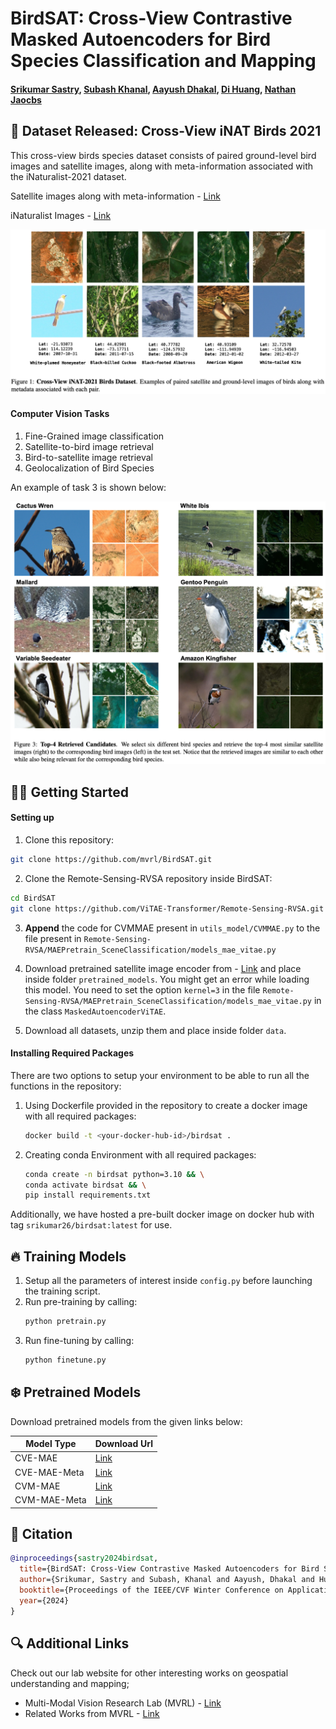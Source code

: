 # BirdSAT: Cross-View Contrastive Masked Autoencoders for Bird Species Classification and Mapping

#### [Srikumar Sastry](https://sites.wustl.edu/srikumarsastry/), [Subash Khanal](https://subash-khanal.github.io/), [Aayush Dhakal](https://scholar.google.com/citations?hl=en&user=KawjT_8AAAAJ), [Di Huang](https://scholar.google.com/citations?hl=en&user=Uj-PQXkAAAAJ), [Nathan Jaocbs](https://jacobsn.github.io/)

## 🦢 Dataset Released: Cross-View iNAT Birds 2021
This cross-view birds species dataset consists of paired ground-level bird images and satellite images, along with meta-information associated with the iNaturalist-2021 dataset.

Satellite images along with meta-information - [Link](https://wustl.box.com/s/jtt1xbap6xpzvqfbeedq0wxu5ciqqc7a)

iNaturalist Images - [Link](https://github.com/visipedia/inat_comp/tree/master/2021)

![CiNAT-Birds-2021](imgs/data.png)

#### Computer Vision Tasks
1. Fine-Grained image classification
2. Satellite-to-bird image retrieval
3. Bird-to-satellite image retrieval
4. Geolocalization of Bird Species

An example of task 3 is shown below:

![Retrieval](imgs/ret_ex.png)

## 👨‍💻 Getting Started 

#### Setting up 
1. Clone this repository:
```bash
git clone https://github.com/mvrl/BirdSAT.git
```
2. Clone the Remote-Sensing-RVSA repository inside BirdSAT:
```bash
cd BirdSAT
git clone https://github.com/ViTAE-Transformer/Remote-Sensing-RVSA.git
```
3. **Append** the code for CVMMAE present in `utils_model/CVMMAE.py` to the file present in `Remote-Sensing-RVSA/MAEPretrain_SceneClassification/models_mae_vitae.py`

4. Download pretrained satellite image encoder from - [Link](https://1drv.ms/u/s!AimBgYV7JjTlgUIde2jzcjrrWasP?e=gyLn29) and place inside folder `pretrained_models`. You might get an error while loading this model. You need to set the option `kernel=3` in the file `Remote-Sensing-RVSA/MAEPretrain_SceneClassification/models_mae_vitae.py` in the class `MaskedAutoencoderViTAE`.

5. Download all datasets, unzip them and place inside folder `data`.

#### Installing Required Packages
There are two options to setup your environment to be able to run all the functions in the repository:
1. Using Dockerfile provided in the repository to create a docker image with all required packages:
    ```bash
    docker build -t <your-docker-hub-id>/birdsat .
    ```
2. Creating conda Environment with all required packages:
    ```bash
    conda create -n birdsat python=3.10 && \
    conda activate birdsat && \
    pip install requirements.txt
    ```
Additionally, we have hosted a pre-built docker image on docker hub with tag `srikumar26/birdsat:latest` for use.

## 🔥 Training Models
1. Setup all the parameters of interest inside `config.py` before launching the training script.
2. Run pre-training by calling:
    ```bash
    python pretrain.py
    ```
3. Run fine-tuning by calling:
    ```bash
    python finetune.py
    ```

## ❄️ Pretrained Models
Download pretrained models from the given links below:

|Model Type|Download Url|
|----------|--------|
|CVE-MAE|[Link](https://wustl.box.com/s/o1ooaunhaym7v1qj3yzj3vof0lskxyha)|
|CVE-MAE-Meta| [Link](https://wustl.box.com/s/fudo44eznjwejcp3vql14by20rqqayfy)|
|CVM-MAE| [Link](https://wustl.box.com/s/xuezslrnjxyz1d1ngtzvnm5ck2il4nx8)|
|CVM-MAE-Meta| [Link](https://wustl.box.com/s/c3nfbdmcigiogqskemyc4h5soveiya8n)|


## 📑 Citation

```bibtex
@inproceedings{sastry2024birdsat,
  title={BirdSAT: Cross-View Contrastive Masked Autoencoders for Bird Species Classification and Mapping},
  author={Srikumar, Sastry and Subash, Khanal and Aayush, Dhakal and Huang, Di and Nathan, Jacobs},
  booktitle={Proceedings of the IEEE/CVF Winter Conference on Applications of Computer Vision},
  year={2024}
}
```

## 🔍 Additional Links
Check out our lab website for other interesting works on geospatial understanding and mapping;
* Multi-Modal Vision Research Lab (MVRL) - [Link](https://mvrl.cse.wustl.edu/)
* Related Works from MVRL - [Link](https://mvrl.cse.wustl.edu/publications/)